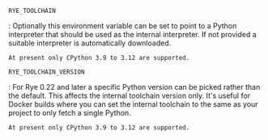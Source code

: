 `RYE_TOOLCHAIN`

:   Optionally this environment variable can be set to point to a Python
    interpreter that should be used as the internal interpreter.  If not
    provided a suitable interpreter is automatically downloaded.

    At present only CPython 3.9 to 3.12 are supported.

`RYE_TOOLCHAIN_VERSION`

:   For Rye 0.22 and later a specific Python version can be picked rather
    than the default.  This affects the internal toolchain version only.
    It's useful for Docker builds where you can set the internal toolchain
    to the same as your project to only fetch a single Python.

    At present only CPython 3.9 to 3.12 are supported.
